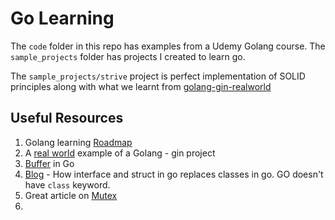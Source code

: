 # Go Learning

The `code` folder in this repo has examples from a Udemy Golang course. The `sample_projects` folder has projects I created to learn go.

The `sample_projects/strive` project is perfect implementation of SOLID principles along with what we learnt from [golang-gin-realworld](https://github.com/gothinkster/golang-gin-realworld-example-app)

## Useful Resources

1. Golang learning [Roadmap](https://roadmap.sh/golang)
2. A [real world](https://github.com/gothinkster/realworld) example of a Golang - gin project
3. [Buffer](https://www.codingexplorations.com/blog/how-to-use-buffer-in-go-a-comprehensive-guide) in Go
4. [Blog](https://www.geeksforgeeks.org/class-and-object-in-golang/) - How interface and struct in go replaces classes in go. GO doesn't have `class` keyword.
5. Great article on [Mutex](https://www.sohamkamani.com/golang/mutex/)
6. 
